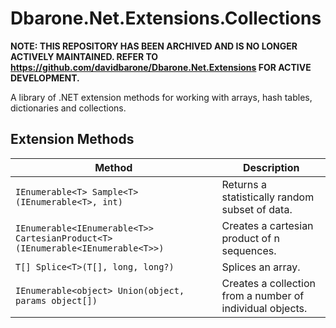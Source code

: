 # Dbarone.Net.Extensions.Collections

**NOTE: THIS REPOSITORY HAS BEEN ARCHIVED AND IS NO LONGER ACTIVELY MAINTAINED. REFER TO  https://github.com/davidbarone/Dbarone.Net.Extensions FOR ACTIVE DEVELOPMENT.**

A library of .NET extension methods for working with arrays, hash tables, dictionaries and collections.

## Extension Methods

| Method                                                                         | Description                                               |
| ------------------------------------------------------------------------------ | --------------------------------------------------------- |
| `IEnumerable<T> Sample<T>(IEnumerable<T>, int)`                                | Returns a statistically random subset of data.            |
| `IEnumerable<IEnumerable<T>> CartesianProduct<T>(IEnumerable<IEnumerable<T>>)` | Creates a cartesian product of n sequences.               |
| `T[] Splice<T>(T[], long, long?)`                                              | Splices an array.                                         |
| `IEnumerable<object> Union(object, params object[])`                           | Creates a collection from a number of individual objects. |
